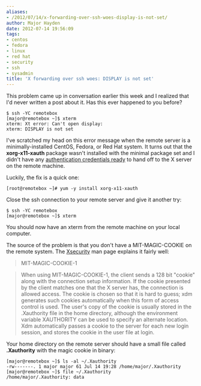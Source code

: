 ```yaml
---
aliases:
- /2012/07/14/x-forwarding-over-ssh-woes-display-is-not-set/
author: Major Hayden
date: 2012-07-14 19:56:09
tags:
- centos
- fedora
- linux
- red hat
- security
- ssh
- sysadmin
title: 'X forwarding over ssh woes: DISPLAY is not set'
---
```


This problem came up in conversation earlier this week and I realized that I'd never written a post about it. Has this ever happened to you before?

```
$ ssh -YC remotebox
[major@remotebox ~]$ xterm
xterm: Xt error: Can't open display:
xterm: DISPLAY is not set
```


I've scratched my head on this error message when the remote server is a minimally-installed CentOS, Fedora, or Red Hat system. It turns out that the **xorg-x11-xauth** package wasn't installed with the minimal package set and I didn't have any [authentication credentials ready][1] to hand off to the X server on the remote machine.

Luckily, the fix is a quick one:

```
[root@remotebox ~]# yum -y install xorg-x11-xauth
```


Close the ssh connection to your remote server and give it another try:

```
$ ssh -YC remotebox
[major@remotebox ~]$ xterm
```


You should now have an xterm from the remote machine on your local computer.

The source of the problem is that you don't have a MIT-MAGIC-COOKIE on the remote system. The [Xsecurity][2] man page explains it fairly well:

> MIT-MAGIC-COOKIE-1

> When using MIT-MAGIC-COOKIE-1, the client sends a 128 bit "cookie" along with the connection setup information. If the cookie presented by the client matches one that the X server has, the connection is allowed access. The cookie is chosen so that it is hard to guess; xdm generates such cookies automatically when this form of access control is used. The user's copy of the cookie is usually stored in the .Xauthority file in the home directory, although the environment variable XAUTHORITY can be used to specify an alternate location. Xdm automatically passes a cookie to the server for each new login session, and stores the cookie in the user file at login.

Your home directory on the remote server should have a small file called **.Xauthority** with the magic cookie in binary:

```
[major@remotebox ~]$ ls -al ~/.Xauthority
-rw-------. 1 major major 61 Jul 14 19:28 /home/major/.Xauthority
[major@remotebox ~]$ file ~/.Xauthority
/home/major/.Xauthority: data
```


 [1]: http://www.x.org/wiki/Development/Documentation/Security
 [2]: http://www.x.org/archive/X11R6.8.1/doc/Xsecurity.7.html